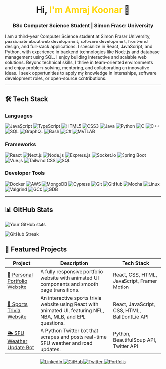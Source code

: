<h1 align="center">Hi, <span style="color:gold;">I'm Amraj Koonar</span> 👋</h1>

<h3 align="center">BSc Computer Science Student | Simon Fraser University</h3>

I am a third-year Computer Science student at Simon Fraser University, passionate about web development, software development, front-end design, and full-stack applications. I specialize in React, JavaScript, and Python, with experience in backend technologies like Node.js and database management using SQL. I enjoy building interactive and scalable web solutions. Beyond technical skills, I thrive in team-oriented environments and enjoy problem-solving, mentoring, and collaborating on innovative ideas. I seek opportunities to apply my knowledge in internships, software development roles, or open-source contributions.

---

## 🛠️ Tech Stack

### **Languages**
![JavaScript](https://img.shields.io/badge/JavaScript-F7DF1E?style=for-the-badge&logo=javascript&logoColor=black)
![TypeScript](https://img.shields.io/badge/TypeScript-3178C6?style=for-the-badge&logo=typescript&logoColor=white)
![HTML5](https://img.shields.io/badge/HTML5-E34F26?style=for-the-badge&logo=html5&logoColor=white)
![CSS3](https://img.shields.io/badge/CSS3-1572B6?style=for-the-badge&logo=css3&logoColor=white)
![Java](https://img.shields.io/badge/Java-007396?style=for-the-badge&logo=java&logoColor=white)
![Python](https://img.shields.io/badge/Python-3776AB?style=for-the-badge&logo=python&logoColor=white)
![C](https://img.shields.io/badge/C-00599C?style=for-the-badge&logo=c&logoColor=white)
![C++](https://img.shields.io/badge/C++-00599C?style=for-the-badge&logo=c%2B%2B&logoColor=white)
![SQL](https://img.shields.io/badge/SQL-4479A1?style=for-the-badge&logo=sql&logoColor=white)
![GraphQL](https://img.shields.io/badge/GraphQL-E10098?style=for-the-badge&logo=graphql&logoColor=white)
![Bash](https://img.shields.io/badge/Bash-121011?style=for-the-badge&logo=gnu-bash&logoColor=white)
![C#](https://img.shields.io/badge/C%23-239120?style=for-the-badge&logo=c-sharp&logoColor=white)
![MATLAB](https://img.shields.io/badge/MATLAB-0076A8?style=for-the-badge&logo=MathWorks&logoColor=white)


### **Frameworks**
![React](https://img.shields.io/badge/React-20232A?style=for-the-badge&logo=react&logoColor=61DAFB)
![Next.js](https://img.shields.io/badge/Next.js-000000?style=for-the-badge&logo=next.js&logoColor=white)
![Node.js](https://img.shields.io/badge/Node.js-339933?style=for-the-badge&logo=nodedotjs&logoColor=white)
![Express.js](https://img.shields.io/badge/Express.js-000000?style=for-the-badge&logo=express&logoColor=white)
![Socket.io](https://img.shields.io/badge/Socket.io-010101?style=for-the-badge&logo=socket.io&logoColor=white)
![Spring Boot](https://img.shields.io/badge/Spring_Boot-6DB33F?style=for-the-badge&logo=spring-boot&logoColor=white)
![Vue.js](https://img.shields.io/badge/Vue.js-35495E?style=for-the-badge&logo=vue.js&logoColor=4FC08D)
![Tailwind CSS](https://img.shields.io/badge/Tailwind_CSS-38B2AC?style=for-the-badge&logo=tailwind-css&logoColor=white)
![SQL](https://img.shields.io/badge/PostgreSQL-4169E1?style=for-the-badge&logo=postgresql&logoColor=white)


### **Developer Tools**
![Docker](https://img.shields.io/badge/Docker-2496ED?style=for-the-badge&logo=docker&logoColor=white)
![AWS](https://img.shields.io/badge/AWS-232F3E?style=for-the-badge&logo=amazon-aws&logoColor=white)
![MongoDB](https://img.shields.io/badge/MongoDB-47A248?style=for-the-badge&logo=mongodb&logoColor=white)
![Cypress](https://img.shields.io/badge/Cypress-17202C?style=for-the-badge&logo=cypress&logoColor=white)
![Git](https://img.shields.io/badge/Git-F05032?style=for-the-badge&logo=git&logoColor=white)
![GitHub](https://img.shields.io/badge/GitHub-181717?style=for-the-badge&logo=github&logoColor=white)
![Mocha](https://img.shields.io/badge/Mocha-8D6748?style=for-the-badge&logo=mocha&logoColor=white)
![Linux](https://img.shields.io/badge/Linux-FCC624?style=for-the-badge&logo=linux&logoColor=black)
![Valgrind](https://img.shields.io/badge/Valgrind-3E8EDE?style=for-the-badge&logo=valgrind&logoColor=white)
![GCC](https://img.shields.io/badge/GCC-00599C?style=for-the-badge&logo=gnu&logoColor=white)
![GDB](https://img.shields.io/badge/GDB-00599C?style=for-the-badge&logo=gnu&logoColor=white)

---

## 📊 GitHub Stats
![Your GitHub stats](https://github-readme-stats.vercel.app/api?username=AmrajKoonar&show_icons=true&theme=tokyonight)

![GitHub Streak](https://github-readme-streak-stats.herokuapp.com/?user=AmrajKoonar&theme=tokyonight)

## 🚀 Featured Projects

| **Project** | **Description** | **Tech Stack** |
|------------|---------------|---------------|
| [🎨 Personal Portfolio Website](https://github.com/yourusername/portfolio) | A fully responsive portfolio website with animated UI components and smooth page transitions. | React, CSS, HTML, JavaScript, Framer Motion |
| [🏀 Sports Trivia Website](https://github.com/yourusername/sports-trivia) | An interactive sports trivia website using React with animated UI, featuring NFL, NBA, MLB, and EPL questions. | React, JavaScript, CSS, HTML, BallDontLie API |
| [🌦️ SFU Weather Update Bot](https://github.com/yourusername/sfu-weather-bot) | A Python Twitter bot that scrapes and posts real-time SFU weather and road updates. | Python, BeautifulSoup API, Twitter API |

<p align="center">
  <a href="https://www.linkedin.com/in/amraj-koonar/" target="_blank">
    <img src="https://img.shields.io/badge/LinkedIn-0A66C2?style=for-the-badge&logo=linkedin&logoColor=white" alt="LinkedIn">
  </a>
  <a href="https://github.com/amrajkoonar" target="_blank">
    <img src="https://img.shields.io/badge/GitHub-181717?style=for-the-badge&logo=github&logoColor=white" alt="GitHub">
  </a>
  <a href="https://twitter.com/amrajkoonar" target="_blank">
    <img src="https://img.shields.io/badge/Twitter-1DA1F2?style=for-the-badge&logo=twitter&logoColor=white" alt="Twitter">
  </a>
  <a href="https://amrajkoonar.github.io/" target="_blank">
    <img src="https://img.shields.io/badge/Portfolio-FF5722?style=for-the-badge&logo=web&logoColor=white" alt="Portfolio">
  </a>
</p>


